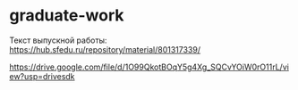 # graduate-work

Текст выпускной работы:
https://hub.sfedu.ru/repository/material/801317339/

https://drive.google.com/file/d/1O99QkotBOqY5g4Xg_SQCvYOiW0rO11rL/view?usp=drivesdk
